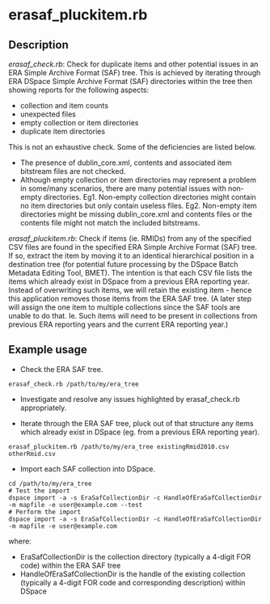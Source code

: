 erasaf_pluckitem.rb
===================

Description
-----------
_erasaf_check.rb_: Check for duplicate items and other potential issues
in an ERA Simple Archive Format (SAF) tree. This is achieved by
iterating through ERA DSpace Simple Archive Format (SAF) directories
within the tree then showing reports for the following aspects:
- collection and item counts
- unexpected files
- empty collection or item directories
- duplicate item directories

This is not an exhaustive check. Some of the deficiencies are listed
below.
- The presence of dublin_core.xml, contents and associated item
  bitstream files are not checked.
- Although empty collection or item directories may represent a
  problem in some/many scenarios, there are many potential issues
  with non-empty directories. Eg1. Non-empty collection directories
  might contain no item directories but only contain useless files.
  Eg2. Non-empty item directories might be missing dublin_core.xml
  and contents files or the contents file might not match the
  included bitstreams.

_erasaf_pluckitem.rb_: Check if items (ie. RMIDs) from any of the
specified CSV files are found in the specified ERA Simple Archive
Format (SAF) tree.  If so, extract the item by moving it to an
identical hierarchical position in a destination tree (for potential
future processing by the DSpace Batch Metadata Editing Tool, BMET).
The intention is that each CSV file lists the items which already exist
in DSpace from a previous ERA reporting year. Instead of overwriting
such items, we will retain the existing item - hence this application
removes those items from the ERA SAF tree. (A later step will assign
the one item to multiple collections since the SAF tools are unable
to do that. Ie. Such items will need to be present in collections
from previous ERA reporting years and the current ERA reporting year.)


Example usage
-------------

- Check the ERA SAF tree.
```
erasaf_check.rb /path/to/my/era_tree
```

- Investigate and resolve any issues highlighted by erasaf_check.rb
  appropriately.

- Iterate through the ERA SAF tree, pluck out of that structure any
  items which already exist in DSpace (eg. from a previous ERA
  reporting year).

```
erasaf_pluckitem.rb /path/to/my/era_tree existingRmid2010.csv otherRmid.csv
```

- Import each SAF collection into DSpace.

```
cd /path/to/my/era_tree
# Test the import
dspace import -a -s EraSafCollectionDir -c HandleOfEraSafCollectionDir -m mapfile -e user@example.com --test
# Perform the import
dspace import -a -s EraSafCollectionDir -c HandleOfEraSafCollectionDir -m mapfile -e user@example.com
```

where:
- EraSafCollectionDir is the collection directory (typically a 4-digit
  FOR code) within the ERA SAF tree
- HandleOfEraSafCollectionDir is the handle of the existing collection
  (typically a 4-digit FOR code and corresponding description) within
  DSpace
